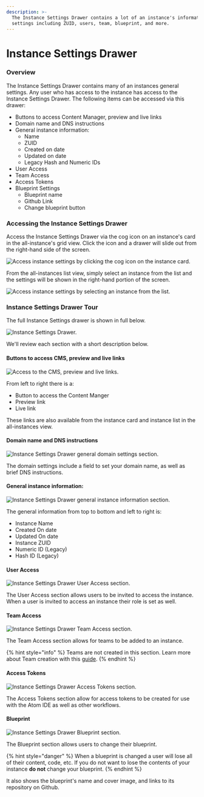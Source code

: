 ```yaml
---
description: >-
  The Instance Settings Drawer contains a lot of an instance's information and
  settings including ZUID, users, team, blueprint, and more.
---
```


# Instance Settings Drawer

### Overview

The Instance Settings Drawer contains many of an instances general settings. Any user who has access to the instance has access to the Instance Settings Drawer. The following items can be accessed via this drawer: 

* Buttons to access Content Manager, preview and live links
* Domain name and DNS instructions
* General instance information:
  * Name
  * ZUID
  * Created on date
  * Updated on date
  * Legacy Hash and Numeric IDs
* User Access
* Team Access
* Access Tokens
* Blueprint Settings
  * Blueprint name
  * Github Link
  * Change blueprint button

### Accessing the Instance Settings Drawer

Access the Instance Settings Drawer via the cog icon on an instance's card in the all-instance's grid view. Click the icon and a drawer will slide out from the right-hand side of the screen.

![Access instance settings by clicking the cog icon on the instance card.](../../.gitbook/assets/instance-settings-cog-icon.png)

From the all-instances list view, simply select an instance from the list and the settings will be shown in the right-hand portion of the screen.

![Access instance settings by selecting an instance from the list.](../../.gitbook/assets/instance-settings-access-instance-settings-drawer.png)

### Instance Settings Drawer Tour

The full Instance Settings drawer is shown in full below. 

![Instance Settings Drawer.](../../.gitbook/assets/instance-settings-drawer-full.png)

We'll review each section with a short description below.

#### Buttons to access CMS, preview and live links

![Access to the CMS, preview and live links.](../../.gitbook/assets/01-cms-preview-live-links.png)

From left to right there is a:

* Button to access the Content Manger
* Preview link
* Live link

These links are also available from the instance card and instance list in the all-instances view.

#### Domain name and DNS instructions

![Instance Settings Drawer general domain settings section.](../../.gitbook/assets/02-domain-settings.png)

The domain settings include a field to set your domain name, as well as brief DNS instructions.

#### General instance information:

![Instance Settings Drawer general instance information section.](../../.gitbook/assets/03-general-information.png)

The general information from top to bottom and left to right is:

* Instance Name
* Created On date
* Updated On date
* Instance ZUID
* Numeric ID \(Legacy\)
* Hash ID \(Legacy\)

#### User Access

![Instance Settings Drawer User Access section.](../../.gitbook/assets/04-user-access.png)

The User Access section allows users to be invited to access the instance. When a user is invited to access an instance their role is set as well.

#### Team Access

![Instance Settings Drawer Team Access section.](../../.gitbook/assets/05-team-access.png)

The Team Access section allows for teams to be added to an instance. 

{% hint style="info" %}
Teams are not created in this section. Learn more about Team creation with this [guide](https://zesty.org/guides/adding-a-team).
{% endhint %}

#### Access Tokens

![Instance Settings Drawer Access Tokens section.](../../.gitbook/assets/06-access-tokens.png)

The Access Tokens section allow for access tokens to be created for use with the Atom IDE as well as other workflows. 

#### Blueprint

![Instance Settings Drawer Blueprint section.](../../.gitbook/assets/07-blueprint.png)

The Blueprint section allows users to change their blueprint. 

{% hint style="danger" %}
When a blueprint is changed a user will lose all of their content, code, etc. If you do not want to lose the contents of your instance **do not** change your blueprint. 
{% endhint %}

It also shows the blueprint's name and cover image, and links to its repository on Github.

